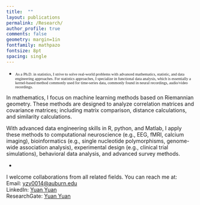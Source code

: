 ```yaml
---
title:  ""
layout: publications
permalink: /Research/
author_profile: true
comments: false
geometry: margin=1in
fontfamily: mathpazo
fontsize: 8pt
spacing: single
---
```


- <span style="font-family:Times New Roman; font-size:0.75em;"> As a Ph.D. in statistics, I strive to solve real-world problems with advanced mathematics, statistic, and data engineering approaches. For statistics approaches, I specialize in functional data analysis, which is essentially a kernel-based method commonly used for time-series data, commonly found in neural recordings, audio/video recordings. 

In mathematics, I focus on machine learning methods based on Riemannian geometry. These methods are designed to analyze correlation matrices and covariance matrices; including matrix comparison, distance calculations, and similarity calculations.

With advanced data engineering skills in R, python, and Matlab, I apply these methods to computational neuroscience (e.g., EEG, fMRI, calcium imaging), bioinformatics (e.g., single nucleotide polymorphisms, genome-wide association analysis), experimental design (e.g., clinical trial simulations), behavioral data analysis, and advanced survey methods. </span>

- <span style="font-family:Times New Roman; font-size:0.75em;">
I welcome collaborations from all related fields. You can reach me at:<br>
Email: <a href="mailto:yzy0014@auburn.edu">yzy0014@auburn.edu</a><br>
LinkedIn: <a href="https://www.linkedin.com/in/yuan-yuan-13b80652/">Yuan Yuan</a><br>
ResearchGate: <a href="https://www.researchgate.net/profile/Yuan_Yuan20?ev=hdr_xprf">Yuan Yuan</a>
</span>
